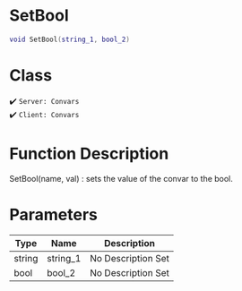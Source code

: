 # SetBool
```lua
void SetBool(string_1, bool_2)
```
# Class
✔️ `Server: Convars`  
✔️ `Client: Convars`  

# Function Description
SetBool(name, val) : sets the value of the convar to the bool.
# Parameters
Type|Name|Description
--|--|--
string|string_1|No Description Set
bool|bool_2|No Description Set
